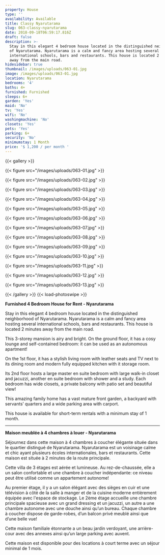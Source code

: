 ```yaml
---
property: House
type: ''
availability: Available
title: Classy Nyarutarama
slug: 063-classy-nyarutarama
date: 2018-09-18T06:59:17.816Z
draft: false
description: >-
  Stay in this elegant 4 bedroom house located in the distinguished neighborhood
  of Nyarutarama. Nyarutarama is a calm and fancy area hosting several
  international schools, bars and restaurants. This house is located 2 minutes
  away from the main road.
hidesidebar: true
thumbnail: /images/uploads/063-01.jpg
image: /images/uploads/063-01.jpg
location: Nyarutarama
bedrooms: '4'
baths: 4+
furnished: Furnished
sleeps: 6+
garden: 'Yes'
maid: 'No'
tv: 'Yes'
wifi: 'No'
washingmachine: 'No'
closets: 'Yes'
pets: 'Yes'
parking: 6+
security: 'No'
minimumstay: 1 Month
price: '$ 1,200 / per month '
---
```

{{< gallery >}} 

{{< figure src="/images/uploads/063-01.jpg" >}} 

{{< figure src="/images/uploads/063-02.jpg" >}}

 {{< figure src="/images/uploads/063-03.jpg" >}} 

{{< figure src="/images/uploads/063-04.jpg" >}}

{{< figure src="/images/uploads/063-05.jpg" >}}

 {{< figure src="/images/uploads/063-06.jpg" >}}

 {{< figure src="/images/uploads/063-07.jpg" >}}

 {{< figure src="/images/uploads/063-08.jpg" >}}

{{< figure src="/images/uploads/063-09.jpg" >}} 

{{< figure src="/images/uploads/063-10.jpg" >}}

 {{< figure src="/images/uploads/063-11.jpg" >}} 

{{< figure src="/images/uploads/063-12.jpg" >}}

{{< figure src="/images/uploads/063-13.jpg" >}}

 {{< /gallery >}} {{< load-photoswipe >}}

**Furnished 4 Bedroom House for Rent - Nyarutarama**

Stay in this elegant 4 bedroom house located in the distinguished neighborhood of Nyarutarama. Nyarutarama is a calm and fancy area hosting several international schools, bars and restaurants. This house is located 2 minutes away from the main road. 

This 3-storey mansion is airy and bright. On the ground floor, it has a cosy lounge and self-contained bedroom: it can be used as an autonomous apartment! 

On the 1st floor, it has a stylish living room with leather seats and TV next to its dining room and modern fully equipped kitchen with it storage room. 

Its 2nd floor hosts a large master en suite bedroom with large walk-in closet and jacuzzi, another en suite bedroom with shower and a study. Each bedroom has wide closets, a private balcony with patio set and beautiful view! 

This amazing family home has a vast mature front garden, a backyard with servants’ quarters and a wide parking area with carport. 

This house is available for short-term rentals with a minimum stay of 1 month.

- - -

**Maison meublée à 4 chambres à louer - Nyarutarama**

Séjournez dans cette maison à 4 chambres à coucher élégante située dans le quartier distingué de Nyarutarama. Nyarutarama est un voisinage calme et chic ayant plusieurs écoles internationales, bars et restaurants. Cette maison est située à 2 minutes de la route principale. 

Cette villa de 3 étages est aérée et lumineuse. Au rez-de-chaussée, elle a un salon confortable et une chambre à coucher indépendante: ce niveau peut être utilisé comme un appartement autonome!

Au premier étage, il y a un salon élégant avec des sièges en cuir et une télévision à côté de la salle à manger et de la cuisine moderne entièrement équipée avec l'espace de stockage. Le 2ème étage accueille une chambre principale spacieuse avec un grand dressing et un jacuzzi, un autre a une chambre autonome avec une douche ainsi qu’un bureau. Chaque chambre à coucher dispose de garde-robes, d’un balcon privé meublé ainsi que d’une belle vue! 

Cette maison familiale étonnante a un beau jardin verdoyant, une arrière-cour avec des annexes ainsi qu’un large parking avec auvent. 

Cette maison est disponible pour des locations à court terme avec un séjour minimal de 1 mois.
